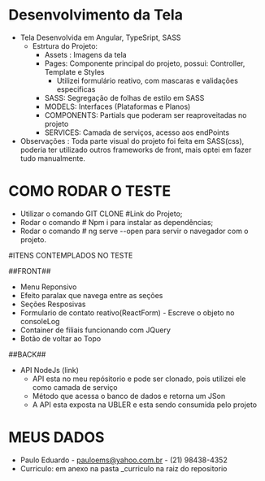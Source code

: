 # Desenvolvimento da Tela
- Tela Desenvolvida em Angular, TypeSript, SASS
    - Estrtura do Projeto: 
        - Assets : Imagens da tela
        - Pages: Componente principal do projeto, possui: Controller, Template e Styles
            - Utilizei formulário reativo, com mascaras e validações especificas  
        - SASS: Segregação de folhas de estilo em SASS
        - MODELS: Interfaces (Plataformas e Planos)   
        - COMPONENTS: Partials que poderam ser reaproveitadas no projeto
        - SERVICES: Camada de serviços, acesso aos endPoints                
- Observações : Toda parte visual do projeto foi feita em SASS(css), poderia ter utilizado outros frameworks de front, mais optei em fazer tudo manualmente.

# COMO RODAR O TESTE
- Utilizar o comando GIT CLONE #Link do Projeto;
- Rodar o comando # Npm i para instalar as dependências;
- Rodar o comando # ng serve --open para servir o navegador com o projeto.

#ITENS CONTEMPLADOS NO TESTE

##FRONT##
- Menu Reponsivo
- Efeito paralax que navega entre as seções
- Seções Resposivas
- Formulario de contato reativo(ReactForm) - Escreve o objeto no consoleLog
- Container de filiais funcionando com JQuery
- Botão de voltar ao Topo

##BACK##
- API NodeJs (link)
    - API esta no meu repósitorio e pode ser clonado, pois utilizei ele como camada de serviço
    - Método que acessa o banco de dados e retorna um JSon
    - A API esta exposta na UBLER e esta sendo consumida pelo projeto

# MEUS DADOS

- Paulo Eduardo - pauloems@yahoo.com.br - (21) 98438-4352
- Curriculo: em anexo na pasta _curriculo na raiz do repositorio

